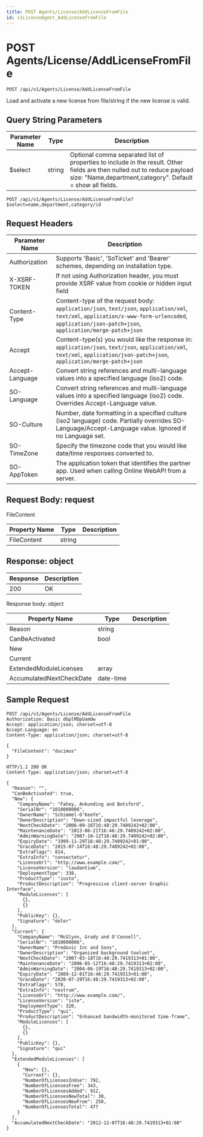 ```yaml
---
title: POST Agents/License/AddLicenseFromFile
id: v1LicenseAgent_AddLicenseFromFile
---
```


# POST Agents/License/AddLicenseFromFile

```http
POST /api/v1/Agents/License/AddLicenseFromFile
```

Load and activate a new license from file/string if the new license is valid.







## Query String Parameters

| Parameter Name | Type |  Description |
|----------------|------|--------------|
| $select | string |  Optional comma separated list of properties to include in the result. Other fields are then nulled out to reduce payload size: "Name,department,category". Default = show all fields. |

```http
POST /api/v1/Agents/License/AddLicenseFromFile?$select=name,department,category/id
```


## Request Headers

| Parameter Name | Description |
|----------------|-------------|
| Authorization  | Supports 'Basic', 'SoTicket' and 'Bearer' schemes, depending on installation type. |
| X-XSRF-TOKEN   | If not using Authorization header, you must provide XSRF value from cookie or hidden input field |
| Content-Type | Content-type of the request body: `application/json`, `text/json`, `application/xml`, `text/xml`, `application/x-www-form-urlencoded`, `application/json-patch+json`, `application/merge-patch+json` |
| Accept         | Content-type(s) you would like the response in: `application/json`, `text/json`, `application/xml`, `text/xml`, `application/json-patch+json`, `application/merge-patch+json` |
| Accept-Language | Convert string references and multi-language values into a specified language (iso2) code. |
| SO-Language | Convert string references and multi-language values into a specified language (iso2) code. Overrides Accept-Language value. |
| SO-Culture | Number, date formatting in a specified culture (iso2 language) code. Partially overrides SO-Language/Accept-Language value. Ignored if no Language set. |
| SO-TimeZone | Specify the timezone code that you would like date/time responses converted to. |
| SO-AppToken | The application token that identifies the partner app. Used when calling Online WebAPI from a server. |

## Request Body: request  

FileContent 

| Property Name | Type |  Description |
|----------------|------|--------------|
| FileContent | string |  |


## Response: object



| Response | Description |
|----------------|-------------|
| 200 | OK |

Response body: object

| Property Name | Type |  Description |
|----------------|------|--------------|
| Reason | string |  |
| CanBeActivated | bool |  |
| New |  |  |
| Current |  |  |
| ExtendedModuleLicenses | array |  |
| AccumulatedNextCheckDate | date-time |  |

## Sample Request

```http!
POST /api/v1/Agents/License/AddLicenseFromFile
Authorization: Basic dGplMDpUamUw
Accept: application/json; charset=utf-8
Accept-Language: en
Content-Type: application/json; charset=utf-8

{
  "FileContent": "ducimus"
}
```

```http_
HTTP/1.1 200 OK
Content-Type: application/json; charset=utf-8

{
  "Reason": "",
  "CanBeActivated": true,
  "New": {
    "CompanyName": "Fahey, Ankunding and Botsford",
    "SerialNr": "1010000006",
    "OwnerName": "Schimmel-O'Keefe",
    "OwnerDescription": "Down-sized impactful leverage",
    "NextCheckDate": "2006-09-16T16:48:29.7409242+02:00",
    "MaintenanceDate": "2013-06-21T16:48:29.7409242+02:00",
    "AdminWarningDate": "2007-10-12T16:48:29.7409242+02:00",
    "ExpiryDate": "1999-11-29T16:48:29.7409242+01:00",
    "GraceDate": "2015-07-14T16:48:29.7409242+02:00",
    "ExtraFlags": 814,
    "ExtraInfo": "consectetur",
    "LicenseUrl": "http://www.example.com/",
    "LicenseVersion": "laudantium",
    "DeploymentType": 338,
    "ProductType": "iusto",
    "ProductDescription": "Progressive client-server Graphic Interface",
    "ModuleLicenses": [
      {},
      {}
    ],
    "PublicKey": {},
    "Signature": "dolor"
  },
  "Current": {
    "CompanyName": "McGlynn, Grady and O'Connell",
    "SerialNr": "1010000006",
    "OwnerName": "Predovic Inc and Sons",
    "OwnerDescription": "Organized background toolset",
    "NextCheckDate": "2007-03-18T16:48:29.7419313+01:00",
    "MaintenanceDate": "2006-05-12T16:48:29.7419313+02:00",
    "AdminWarningDate": "2004-06-19T16:48:29.7419313+02:00",
    "ExpiryDate": "2009-12-01T16:48:29.7419313+01:00",
    "GraceDate": "2020-07-29T16:48:29.7419313+02:00",
    "ExtraFlags": 578,
    "ExtraInfo": "nostrum",
    "LicenseUrl": "http://www.example.com/",
    "LicenseVersion": "iste",
    "DeploymentType": 320,
    "ProductType": "qui",
    "ProductDescription": "Enhanced bandwidth-monitored time-frame",
    "ModuleLicenses": [
      {},
      {}
    ],
    "PublicKey": {},
    "Signature": "qui"
  },
  "ExtendedModuleLicenses": [
    {
      "New": {},
      "Current": {},
      "NumberOfLicensesInUse": 792,
      "NumberOfLicensesFree": 343,
      "NumberOfLicensesAdded": 912,
      "NumberOfLicensesNewTotal": 30,
      "NumberOfLicensesNewFree": 250,
      "NumberOfLicensesTotal": 477
    }
  ],
  "AccumulatedNextCheckDate": "2012-12-07T16:48:29.7419313+01:00"
}
```
